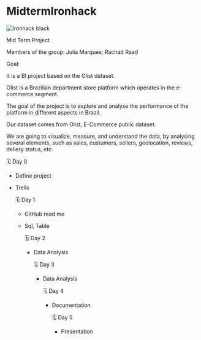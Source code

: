 # MidtermIronhack
![Ironhack black](https://user-images.githubusercontent.com/68123409/201371689-9472362e-7a38-4133-a74e-8694b7a7cca4.png)

Mid Term Project

Members of the group: Julia Marques; Rachad Raad


Goal: 


It is a BI project based on the Olist dataset. 

Olist is a Brazilian department store platform which operates in the e-commerce segment. 

The goal of the project is to explore and analyse the performance of the platform in different aspects in Brazil.

Our dataset comes from Olist, E-Commerce public dataset.

We are going to visualize, measure, and understand the data, by analysing several elements, such as sales, custumers, sellers, geolocation, reviews, deliery status, etc. 


  🗓️ Day 0 
  - Define project
  - Trello


	🗓️ Day 1 
	- GitHub read me
	- Sql, Table


		🗓️ Day 2 	
		- Data Analysis


			🗓️ Day 3
			- Data Analysis


				🗓️ Day 4 
				- Documentation


					🗓️ Day 5	
					- Presentation



